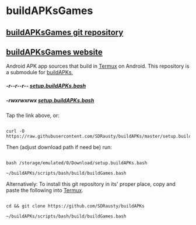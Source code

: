 # buildAPKsGames
## [buildAPKsGames git repository](https://github.com/SDRausty/buildAPKsGames/) 

## [buildAPKsGames website](https://sdrausty.github.io/buildAPKsGames/) 

Android APK app sources that build in [Termux](https://termux.com) on Android. This repository is a submodule for [buildAPKs.](https://github.com/sdrausty/buildAPKs)

##### -r--r--r-- [setup.buildAPKs.bash](https://raw.githubusercontent.com/SDRausty/buildAPKs/master/setup.buildAPKs.bash)
##### -rwxrwxrwx [setup.buildAPKs.bash](https://buildAPKs.github.io/buildAPKs/setup.buildAPKs.bash) 

Tap the link above, or:
```

curl -O https://raw.githubusercontent.com/SDRausty/buildAPKs/master/setup.buildAPKs.bash

```
Then (adjust download path if need be) run:
```

bash /storage/emulated/0/Download/setup.buildAPKs.bash

~/buildAPKs/scripts/bash/build/buildGames.bash

```
Alternatively: To install this git repository in its' proper place, copy and paste the following into [Termux](https://github.com/termux).
```

cd && git clone https://github.com/SDRausty/buildAPKs

~/buildAPKs/scripts/bash/build/buildGames.bash

```
